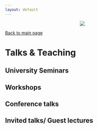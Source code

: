 ```yaml
---
layout: default
---
```


<center>
  <img src="teachingTH.png">
</center>

[Back to main page](../index.md)

# Talks & Teaching

## University Seminars

## Workshops

## Conference talks

## Invited talks/ Guest lectures



